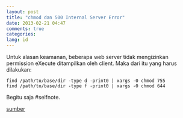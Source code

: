 ```yaml
---
layout: post
title: "chmod dan 500 Internal Server Error"
date: 2013-02-21 04:47
comments: true
categories:
lang: id
---
```


Untuk alasan keamanan, beberapa web server tidak
mengizinkan permission eXecute ditampilkan oleh
client. Maka dari itu yang harus dilakukan:

	find /path/to/base/dir -type d -print0 | xargs -0 chmod 755
	find /path/to/base/dir -type f -print0 | xargs -0 chmod 644

Begitu saja #selfnote.

[sumber](http://superuser.com/questions/91935/how-to-chmod-755-all-directories-but-no-file-recursively)